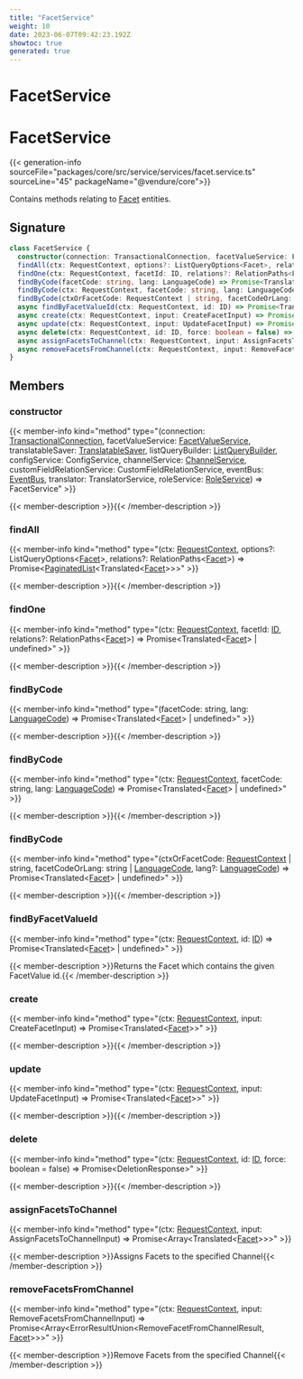 ```yaml
---
title: "FacetService"
weight: 10
date: 2023-06-07T09:42:23.192Z
showtoc: true
generated: true
---
```

<!-- This file was generated from the Vendure source. Do not modify. Instead, re-run the "docs:build" script -->

# FacetService
<div class="symbol">


# FacetService

{{< generation-info sourceFile="packages/core/src/service/services/facet.service.ts" sourceLine="45" packageName="@vendure/core">}}

Contains methods relating to <a href='/typescript-api/entities/facet#facet'>Facet</a> entities.

## Signature

```TypeScript
class FacetService {
  constructor(connection: TransactionalConnection, facetValueService: FacetValueService, translatableSaver: TranslatableSaver, listQueryBuilder: ListQueryBuilder, configService: ConfigService, channelService: ChannelService, customFieldRelationService: CustomFieldRelationService, eventBus: EventBus, translator: TranslatorService, roleService: RoleService)
  findAll(ctx: RequestContext, options?: ListQueryOptions<Facet>, relations?: RelationPaths<Facet>) => Promise<PaginatedList<Translated<Facet>>>;
  findOne(ctx: RequestContext, facetId: ID, relations?: RelationPaths<Facet>) => Promise<Translated<Facet> | undefined>;
  findByCode(facetCode: string, lang: LanguageCode) => Promise<Translated<Facet> | undefined>;
  findByCode(ctx: RequestContext, facetCode: string, lang: LanguageCode) => Promise<Translated<Facet> | undefined>;
  findByCode(ctxOrFacetCode: RequestContext | string, facetCodeOrLang: string | LanguageCode, lang?: LanguageCode) => Promise<Translated<Facet> | undefined>;
  async findByFacetValueId(ctx: RequestContext, id: ID) => Promise<Translated<Facet> | undefined>;
  async create(ctx: RequestContext, input: CreateFacetInput) => Promise<Translated<Facet>>;
  async update(ctx: RequestContext, input: UpdateFacetInput) => Promise<Translated<Facet>>;
  async delete(ctx: RequestContext, id: ID, force: boolean = false) => Promise<DeletionResponse>;
  async assignFacetsToChannel(ctx: RequestContext, input: AssignFacetsToChannelInput) => Promise<Array<Translated<Facet>>>;
  async removeFacetsFromChannel(ctx: RequestContext, input: RemoveFacetsFromChannelInput) => Promise<Array<ErrorResultUnion<RemoveFacetFromChannelResult, Facet>>>;
}
```
## Members

### constructor

{{< member-info kind="method" type="(connection: <a href='/typescript-api/data-access/transactional-connection#transactionalconnection'>TransactionalConnection</a>, facetValueService: <a href='/typescript-api/services/facet-value-service#facetvalueservice'>FacetValueService</a>, translatableSaver: <a href='/typescript-api/service-helpers/translatable-saver#translatablesaver'>TranslatableSaver</a>, listQueryBuilder: <a href='/typescript-api/data-access/list-query-builder#listquerybuilder'>ListQueryBuilder</a>, configService: ConfigService, channelService: <a href='/typescript-api/services/channel-service#channelservice'>ChannelService</a>, customFieldRelationService: CustomFieldRelationService, eventBus: <a href='/typescript-api/events/event-bus#eventbus'>EventBus</a>, translator: TranslatorService, roleService: <a href='/typescript-api/services/role-service#roleservice'>RoleService</a>) => FacetService"  >}}

{{< member-description >}}{{< /member-description >}}

### findAll

{{< member-info kind="method" type="(ctx: <a href='/typescript-api/request/request-context#requestcontext'>RequestContext</a>, options?: ListQueryOptions&#60;<a href='/typescript-api/entities/facet#facet'>Facet</a>&#62;, relations?: RelationPaths&#60;<a href='/typescript-api/entities/facet#facet'>Facet</a>&#62;) => Promise&#60;<a href='/typescript-api/common/paginated-list#paginatedlist'>PaginatedList</a>&#60;Translated&#60;<a href='/typescript-api/entities/facet#facet'>Facet</a>&#62;&#62;&#62;"  >}}

{{< member-description >}}{{< /member-description >}}

### findOne

{{< member-info kind="method" type="(ctx: <a href='/typescript-api/request/request-context#requestcontext'>RequestContext</a>, facetId: <a href='/typescript-api/common/id#id'>ID</a>, relations?: RelationPaths&#60;<a href='/typescript-api/entities/facet#facet'>Facet</a>&#62;) => Promise&#60;Translated&#60;<a href='/typescript-api/entities/facet#facet'>Facet</a>&#62; | undefined&#62;"  >}}

{{< member-description >}}{{< /member-description >}}

### findByCode

{{< member-info kind="method" type="(facetCode: string, lang: <a href='/typescript-api/common/language-code#languagecode'>LanguageCode</a>) => Promise&#60;Translated&#60;<a href='/typescript-api/entities/facet#facet'>Facet</a>&#62; | undefined&#62;"  >}}

{{< member-description >}}{{< /member-description >}}

### findByCode

{{< member-info kind="method" type="(ctx: <a href='/typescript-api/request/request-context#requestcontext'>RequestContext</a>, facetCode: string, lang: <a href='/typescript-api/common/language-code#languagecode'>LanguageCode</a>) => Promise&#60;Translated&#60;<a href='/typescript-api/entities/facet#facet'>Facet</a>&#62; | undefined&#62;"  >}}

{{< member-description >}}{{< /member-description >}}

### findByCode

{{< member-info kind="method" type="(ctxOrFacetCode: <a href='/typescript-api/request/request-context#requestcontext'>RequestContext</a> | string, facetCodeOrLang: string | <a href='/typescript-api/common/language-code#languagecode'>LanguageCode</a>, lang?: <a href='/typescript-api/common/language-code#languagecode'>LanguageCode</a>) => Promise&#60;Translated&#60;<a href='/typescript-api/entities/facet#facet'>Facet</a>&#62; | undefined&#62;"  >}}

{{< member-description >}}{{< /member-description >}}

### findByFacetValueId

{{< member-info kind="method" type="(ctx: <a href='/typescript-api/request/request-context#requestcontext'>RequestContext</a>, id: <a href='/typescript-api/common/id#id'>ID</a>) => Promise&#60;Translated&#60;<a href='/typescript-api/entities/facet#facet'>Facet</a>&#62; | undefined&#62;"  >}}

{{< member-description >}}Returns the Facet which contains the given FacetValue id.{{< /member-description >}}

### create

{{< member-info kind="method" type="(ctx: <a href='/typescript-api/request/request-context#requestcontext'>RequestContext</a>, input: CreateFacetInput) => Promise&#60;Translated&#60;<a href='/typescript-api/entities/facet#facet'>Facet</a>&#62;&#62;"  >}}

{{< member-description >}}{{< /member-description >}}

### update

{{< member-info kind="method" type="(ctx: <a href='/typescript-api/request/request-context#requestcontext'>RequestContext</a>, input: UpdateFacetInput) => Promise&#60;Translated&#60;<a href='/typescript-api/entities/facet#facet'>Facet</a>&#62;&#62;"  >}}

{{< member-description >}}{{< /member-description >}}

### delete

{{< member-info kind="method" type="(ctx: <a href='/typescript-api/request/request-context#requestcontext'>RequestContext</a>, id: <a href='/typescript-api/common/id#id'>ID</a>, force: boolean = false) => Promise&#60;DeletionResponse&#62;"  >}}

{{< member-description >}}{{< /member-description >}}

### assignFacetsToChannel

{{< member-info kind="method" type="(ctx: <a href='/typescript-api/request/request-context#requestcontext'>RequestContext</a>, input: AssignFacetsToChannelInput) => Promise&#60;Array&#60;Translated&#60;<a href='/typescript-api/entities/facet#facet'>Facet</a>&#62;&#62;&#62;"  >}}

{{< member-description >}}Assigns Facets to the specified Channel{{< /member-description >}}

### removeFacetsFromChannel

{{< member-info kind="method" type="(ctx: <a href='/typescript-api/request/request-context#requestcontext'>RequestContext</a>, input: RemoveFacetsFromChannelInput) => Promise&#60;Array&#60;ErrorResultUnion&#60;RemoveFacetFromChannelResult, <a href='/typescript-api/entities/facet#facet'>Facet</a>&#62;&#62;&#62;"  >}}

{{< member-description >}}Remove Facets from the specified Channel{{< /member-description >}}


</div>
